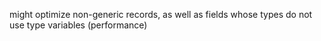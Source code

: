 
might optimize non-generic records, as well as fields whose types do not use type variables (performance)
